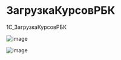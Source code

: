 # ЗагрузкаКурсовРБК
1С_ЗагрузкаКурсовРБК


![image](https://user-images.githubusercontent.com/93891389/172668031-a9d8147b-6b96-41f2-a945-29d1bbe88ecf.png)

![image](https://user-images.githubusercontent.com/93891389/172668745-5ad269b6-e82e-4554-881d-b2afe5bed62a.png)
